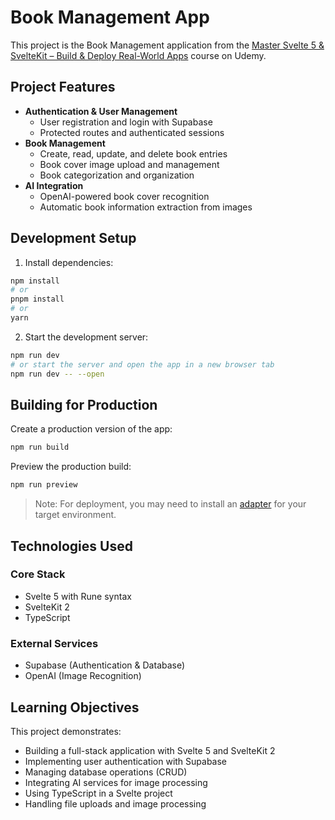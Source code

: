 # Book Management App

This project is the Book Management application from the [Master Svelte 5 & SvelteKit – Build & Deploy Real-World Apps](https://www.udemy.com/share/10bZyt3@uUjRSezDyWX800hnbHIIihT4mCn4SblOukdKIU1QZ7qX12hNO6aoqyy7WOx3goTpAQ==/) course on Udemy.

## Project Features

- **Authentication & User Management**
  - User registration and login with Supabase
  - Protected routes and authenticated sessions
- **Book Management**
  - Create, read, update, and delete book entries
  - Book cover image upload and management
  - Book categorization and organization
- **AI Integration**
  - OpenAI-powered book cover recognition
  - Automatic book information extraction from images

## Development Setup

1. Install dependencies:

```bash
npm install
# or
pnpm install
# or
yarn
```

2. Start the development server:

```bash
npm run dev
# or start the server and open the app in a new browser tab
npm run dev -- --open
```

## Building for Production

Create a production version of the app:

```bash
npm run build
```

Preview the production build:

```bash
npm run preview
```

> Note: For deployment, you may need to install an [adapter](https://svelte.dev/docs/kit/adapters) for your target environment.

## Technologies Used

### Core Stack

- Svelte 5 with Rune syntax
- SvelteKit 2
- TypeScript

### External Services

- Supabase (Authentication & Database)
- OpenAI (Image Recognition)

## Learning Objectives

This project demonstrates:

- Building a full-stack application with Svelte 5 and SvelteKit 2
- Implementing user authentication with Supabase
- Managing database operations (CRUD)
- Integrating AI services for image processing
- Using TypeScript in a Svelte project
- Handling file uploads and image processing
